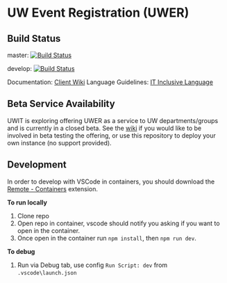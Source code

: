 # UW Event Registration (UWER)

## Build Status

master: [![Build Status](https://dev.azure.com/uwit-ews/WS/_apis/build/status/uwwebservices.UWER?branchName=master)](https://dev.azure.com/uwit-ews/WS/_build/latest?definitionId=50&branchName=master)

develop: [![Build Status](https://dev.azure.com/uwit-ews/WS/_apis/build/status/uwwebservices.UWER?branchName=develop)](https://dev.azure.com/uwit-ews/WS/_build/latest?definitionId=50&branchName=develop)

Documentation: [Client Wiki](https://wiki.cac.washington.edu/pages/viewpage.action?pageId=92391281)
Language Guidelines: [IT Inclusive Language](https://itconnect.uw.edu/work/inclusive-language-guide/)

## Beta Service Availability

UWIT is exploring offering UWER as a service to UW departments/groups and is currently in a closed beta. See the [wiki](https://wiki.cac.washington.edu/pages/viewpage.action?pageId=92391281) if you would like to be involved in beta testing the offering, or use this repository to deploy your own instance (no support provided).


## Development

In order to develop with VSCode in containers, you should download the [Remote - Containers](https://marketplace.visualstudio.com/items?itemName=ms-vscode-remote.remote-containers) extension.

**To run locally**
1. Clone repo
2. Open repo in container, vscode should notify you asking if you want to open in the container.
3. Once open in the container run `npm install`, then `npm run dev`.

**To debug**
1. Run via Debug tab, use config `Run Script: dev` from `.vscode\launch.json`
